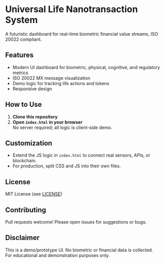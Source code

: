 # Universal Life Nanotransaction System

A futuristic dashboard for real-time biometric financial value streams, ISO 20022 compliant.

## Features

- Modern UI dashboard for biometric, physical, cognitive, and regulatory metrics
- ISO 20022 MX message visualization
- Demo logic for tracking life actions and tokens
- Responsive design

## How to Use

1. **Clone this repository**
2. **Open `index.html` in your browser**  
   No server required; all logic is client-side demo.

## Customization

- Extend the JS logic in `index.html` to connect real sensors, APIs, or blockchain.
- For production, split CSS and JS into their own files.

## License

MIT License (see [LICENSE](LICENSE))

## Contributing

Pull requests welcome! Please open issues for suggestions or bugs.

## Disclaimer

This is a demo/prototype UI. No biometric or financial data is collected.  
For educational and demonstration purposes only.